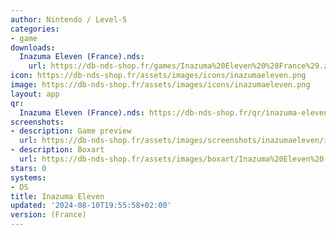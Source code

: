 ```yaml
---
author: Nintendo / Level-5
categories:
- game
downloads:
  Inazuma Eleven (France).nds:
    url: https://db-nds-shop.fr/games/Inazuma%20Eleven%20%28France%29.zip
icon: https://db-nds-shop.fr/assets/images/icons/inazumaeleven.png
image: https://db-nds-shop.fr/assets/images/icons/inazumaeleven.png
layout: app
qr:
  Inazuma Eleven (France).nds: https://db-nds-shop.fr/qr/inazuma-eleven-france-nds.png
screenshots:
- description: Game preview
  url: https://db-nds-shop.fr/assets/images/screenshots/inazumaeleven/inazumaeleven.png
- description: Boxart
  url: https://db-nds-shop.fr/assets/images/boxart/Inazuma%20Eleven%20(France).nds.png
stars: 0
systems:
- DS
title: Inazuma Eleven
updated: '2024-08-10T19:55:58+02:00'
version: (France)
---
```

